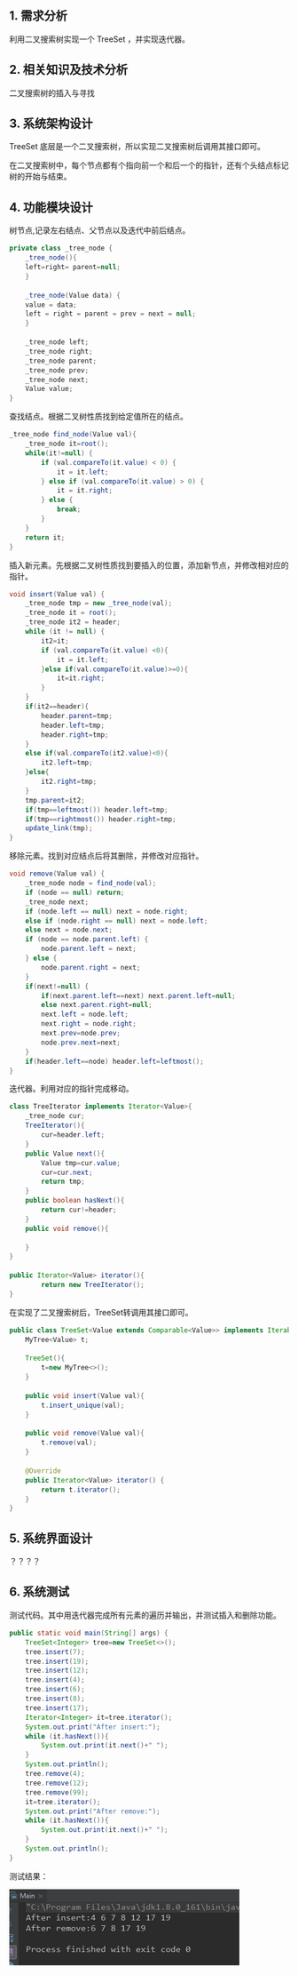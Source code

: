 ## 1. 需求分析

利用二叉搜索树实现一个 TreeSet ，并实现迭代器。

## 2. 相关知识及技术分析

二叉搜索树的插入与寻找

## 3. 系统架构设计

TreeSet 底层是一个二叉搜索树，所以实现二叉搜索树后调用其接口即可。

在二叉搜索树中，每个节点都有个指向前一个和后一个的指针，还有个头结点标记树的开始与结束。

## 4. 功能模块设计

树节点,记录左右结点、父节点以及迭代中前后结点。

``` java
private class _tree_node {
    _tree_node(){
    left=right= parent=null;
    }

    _tree_node(Value data) {
    value = data;
    left = right = parent = prev = next = null;
    }

    _tree_node left;
    _tree_node right;
    _tree_node parent;
    _tree_node prev;
    _tree_node next;
    Value value;
}
```

查找结点。根据二叉树性质找到给定值所在的结点。

``` java
_tree_node find_node(Value val){
    _tree_node it=root();
    while(it!=null) {
        if (val.compareTo(it.value) < 0) {
            it = it.left;
        } else if (val.compareTo(it.value) > 0) {
            it = it.right;
        } else {
            break;
        }
    }
    return it;
}
```


插入新元素。先根据二叉树性质找到要插入的位置，添加新节点，并修改相对应的指针。

``` java
void insert(Value val) {
    _tree_node tmp = new _tree_node(val);
    _tree_node it = root();
    _tree_node it2 = header;
    while (it != null) {
        it2=it;
        if (val.compareTo(it.value) <0){
            it = it.left;
        }else if(val.compareTo(it.value)>=0){
            it=it.right;
        }
    }
    if(it2==header){
        header.parent=tmp;
        header.left=tmp;
        header.right=tmp;
    }
    else if(val.compareTo(it2.value)<0){
        it2.left=tmp;
    }else{
        it2.right=tmp;
    }
    tmp.parent=it2;
    if(tmp==leftmost()) header.left=tmp;
    if(tmp==rightmost()) header.right=tmp;
    update_link(tmp);
}
```

移除元素。找到对应结点后将其删除，并修改对应指针。

``` java
void remove(Value val) {
    _tree_node node = find_node(val);
    if (node == null) return;
    _tree_node next;
    if (node.left == null) next = node.right;
    else if (node.right == null) next = node.left;
    else next = node.next;
    if (node == node.parent.left) {
        node.parent.left = next;
    } else {
        node.parent.right = next;
    }
    if(next!=null) {
        if(next.parent.left==next) next.parent.left=null;
        else next.parent.right=null;
        next.left = node.left;
        next.right = node.right;
        next.prev=node.prev;
        node.prev.next=next;
    }
    if(header.left==node) header.left=leftmost();
}
```

迭代器。利用对应的指针完成移动。

``` java
class TreeIterator implements Iterator<Value>{
    _tree_node cur;
    TreeIterator(){
        cur=header.left;
    }
    public Value next(){
        Value tmp=cur.value;
        cur=cur.next;
        return tmp;
    }
    public boolean hasNext(){
        return cur!=header;
    }
    public void remove(){

    }
}

public Iterator<Value> iterator(){
        return new TreeIterator();
}
```

在实现了二叉搜索树后，TreeSet转调用其接口即可。

``` java
public class TreeSet<Value extends Comparable<Value>> implements Iterable<Value>  {
    MyTree<Value> t;

    TreeSet(){
        t=new MyTree<>();
    }

    public void insert(Value val){
        t.insert_unique(val);
    }

    public void remove(Value val){
        t.remove(val);
    }

    @Override
    public Iterator<Value> iterator() {
        return t.iterator();
    }
}
```

## 5. 系统界面设计

？？？？

## 6. 系统测试

测试代码。其中用迭代器完成所有元素的遍历并输出，并测试插入和删除功能。

``` java
public static void main(String[] args) {
    TreeSet<Integer> tree=new TreeSet<>();
    tree.insert(7);
    tree.insert(19);
    tree.insert(12);
    tree.insert(4);
    tree.insert(6);
    tree.insert(8);
    tree.insert(17);
    Iterator<Integer> it=tree.iterator();
    System.out.print("After insert:");
    while (it.hasNext()){
        System.out.print(it.next()+" ");
    }
    System.out.println();
    tree.remove(4);
    tree.remove(12);
    tree.remove(99);
    it=tree.iterator();
    System.out.print("After remove:");
    while (it.hasNext()){
        System.out.print(it.next()+" ");
    }
    System.out.println();
}
```

测试结果：

![](https://github.com/ZingLix/Homework/blob/master/Data%20Structures%20%26%20Algorithm/Experiment/Exp%203/img/1.png)